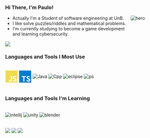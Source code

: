 ### Hi There, I'm Paulo!
  <img align="right" alt="hero" height="100" width="100" src="https://i.pinimg.com/originals/75/33/ef/7533efc41868dd51bfd202bd4eb83826.gif" />
  
  - Actually I'm a Student of software engineering at UnB.
  - I like solve puzzles/riddles and mathematical problems.
  - I'm currently studying to become a game development and learning cybersecurity.
  
  <!--- 
  
    This personalizate profile was maked folloging the instructions of Rafaella Ballerini (https://www.youtube.com/watch?v=TsaLQAetPLU) and using thins github stats (https://github.com/anuraghazra/github-readme-stats/blob/master/readme.md#deploy-on-your-own-vercel-instance)

  !--->


<picture align="center">
<source srcset="https://github-readme-stats.vercel.app/api/top-langs/?username=Nanashii76&hide_progress=true" />
<img align="center" src="https://github-readme-stats.vercel.app/api?username=Nanashii76&show_icons=true" />
</picture>


<h3> Languages and Tools I Most Use </h3>
<div style="display: inline_block"><br>
  <img align="center" alt="Js" height="40" width="40" src="https://raw.githubusercontent.com/devicons/devicon/master/icons/javascript/javascript-plain.svg">
  <img align="center" alt="Ts" height="40" width="40" src="https://raw.githubusercontent.com/devicons/devicon/master/icons/typescript/typescript-plain.svg">
  <img align="center" alt="Java" height="40" width="40" src="https://cdn-icons-png.flaticon.com/512/226/226777.png">
  <img align="center" alt="Cpp" height="40" width="40" src="https://cdn-icons-png.flaticon.com/512/6132/6132222.png">
  <img align="center" alt="eclipse" height="40" width="40" src="https://www.nicepng.com/png/full/264-2648074_eclipse-logo-png-transparent-eclipse-ide.png">
  <img align="center" alt="ps" height="40" width="40" src="https://logodownload.org/wp-content/uploads/2019/10/adobe-photoshop-logo-0.png">
</div>
<br>
<h3> Languages and Tools I'm Learning </h3>
<div style="display: inline_block"><br>
  <img align="center" alt="intellij" height="40" width="40" src="https://upload.wikimedia.org/wikipedia/commons/thumb/9/9c/IntelliJ_IDEA_Icon.svg/1200px-IntelliJ_IDEA_Icon.svg.png">
  <img align="center" alt="unity" height="40" width="40" src="https://companieslogo.com/img/orig/U-ea48bc1d.png?t=1634728034">
  <img align="center" alt="blender" height="40" width="40" src="https://upload.wikimedia.org/wikipedia/commons/thumb/0/0c/Blender_logo_no_text.svg/939px-Blender_logo_no_text.svg.png">
</div>
<br>
<br>
<div> 
 <a href="#Nanashi#5991" target="_blank"><img src="https://img.shields.io/badge/Discord-7289DA?style=for-the-badge&logo=discord&logoColor=white" target="_blank"></a> 
  <a href = "mailto:pauloamino76@gmail.com"><img src="https://img.shields.io/badge/-Gmail-%23333?style=for-the-badge&logo=gmail&logoColor=white" target="_blank"></a>
  <a href="https://www.linkedin.com/in/paulo-henrique-lamounier-244a90200/" target="_blank"><img src="https://img.shields.io/badge/-LinkedIn-%230077B5?style=for-the-badge&logo=linkedin&logoColor=white" target="_blank"></a> 
</div>

